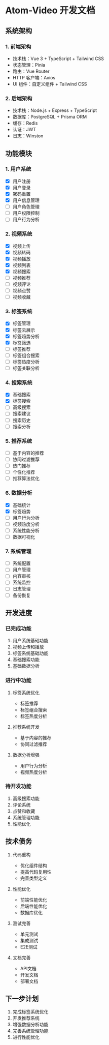 # Atom-Video 开发文档

## 系统架构

### 1. 前端架构
- 技术栈：Vue 3 + TypeScript + Tailwind CSS
- 状态管理：Pinia
- 路由：Vue Router
- HTTP 客户端：Axios
- UI 组件：自定义组件 + Tailwind CSS

### 2. 后端架构
- 技术栈：Node.js + Express + TypeScript
- 数据库：PostgreSQL + Prisma ORM
- 缓存：Redis
- 认证：JWT
- 日志：Winston

## 功能模块

### 1. 用户系统
- [x] 用户注册
- [x] 用户登录
- [x] 密码重置
- [x] 用户信息管理
- [ ] 用户角色管理
- [ ] 用户权限控制
- [ ] 用户行为分析

### 2. 视频系统
- [x] 视频上传
- [x] 视频转码
- [x] 视频播放
- [x] 视频列表
- [x] 视频搜索
- [ ] 视频推荐
- [ ] 视频评论
- [ ] 视频点赞
- [ ] 视频收藏

### 3. 标签系统
- [x] 标签管理
- [x] 标签云展示
- [x] 标签趋势分析
- [x] 标签筛选
- [ ] 标签推荐
- [ ] 标签组合搜索
- [ ] 标签热度分析
- [ ] 标签关联分析

### 4. 搜索系统
- [x] 基础搜索
- [x] 标签搜索
- [ ] 高级搜索
- [ ] 搜索建议
- [ ] 搜索历史
- [ ] 搜索分析

### 5. 推荐系统
- [ ] 基于内容的推荐
- [ ] 协同过滤推荐
- [ ] 热门推荐
- [ ] 个性化推荐
- [ ] 推荐算法优化

### 6. 数据分析
- [x] 基础统计
- [x] 标签趋势
- [ ] 用户行为分析
- [ ] 视频热度分析
- [ ] 系统性能分析
- [ ] 数据可视化

### 7. 系统管理
- [ ] 系统配置
- [ ] 用户管理
- [ ] 内容审核
- [ ] 系统监控
- [ ] 日志管理
- [ ] 备份恢复

## 开发进度

### 已完成功能
1. 用户系统基础功能
2. 视频上传和播放
3. 标签系统基础功能
4. 基础搜索功能
5. 基础数据分析

### 进行中功能
1. 标签系统优化
   - 标签推荐
   - 标签组合搜索
   - 标签热度分析

2. 推荐系统开发
   - 基于内容的推荐
   - 协同过滤推荐

3. 数据分析增强
   - 用户行为分析
   - 视频热度分析

### 待开发功能
1. 高级搜索功能
2. 评论系统
3. 点赞和收藏
4. 系统管理功能
5. 性能优化

## 技术债务
1. 代码重构
   - 优化组件结构
   - 提高代码复用性
   - 完善类型定义

2. 性能优化
   - 前端性能优化
   - 后端性能优化
   - 数据库优化

3. 测试完善
   - 单元测试
   - 集成测试
   - E2E测试

4. 文档完善
   - API文档
   - 开发文档
   - 部署文档

## 下一步计划
1. 完成标签系统优化
2. 开发推荐系统
3. 增强数据分析功能
4. 完善系统管理功能
5. 进行性能优化 
